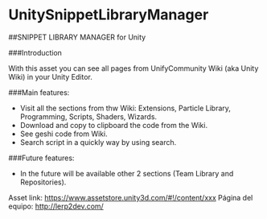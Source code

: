 # UnitySnippetLibraryManager

##SNIPPET LIBRARY MANAGER for Unity

###Introduction

With this asset you can see all pages from UnifyCommunity Wiki (aka Unity Wiki) in your Unity Editor.

###Main features:

- Visit all the sections from thw Wiki: Extensions, Particle Library, Programming, Scripts, Shaders, Wizards.
- Download and copy to clipboard the code from the Wiki.
- See geshi code from Wiki.
- Search script in a quickly way by using search.

###Future features:

- In the future will be available other 2 sections (Team Library and Repositories).

Asset link: https://www.assetstore.unity3d.com/#!/content/xxx
Página del equipo: http://lerp2dev.com/
